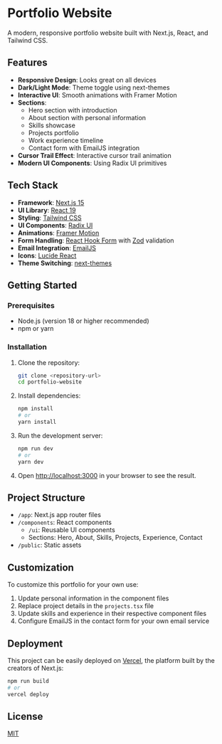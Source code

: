 # Portfolio Website

A modern, responsive portfolio website built with Next.js, React, and Tailwind CSS.

## Features

- **Responsive Design**: Looks great on all devices
- **Dark/Light Mode**: Theme toggle using next-themes
- **Interactive UI**: Smooth animations with Framer Motion
- **Sections**:
  - Hero section with introduction
  - About section with personal information
  - Skills showcase
  - Projects portfolio
  - Work experience timeline
  - Contact form with EmailJS integration
- **Cursor Trail Effect**: Interactive cursor trail animation
- **Modern UI Components**: Using Radix UI primitives

## Tech Stack

- **Framework**: [Next.js 15](https://nextjs.org/)
- **UI Library**: [React 19](https://react.dev/)
- **Styling**: [Tailwind CSS](https://tailwindcss.com/)
- **UI Components**: [Radix UI](https://www.radix-ui.com/)
- **Animations**: [Framer Motion](https://www.framer.com/motion/)
- **Form Handling**: [React Hook Form](https://react-hook-form.com/) with [Zod](https://zod.dev/) validation
- **Email Integration**: [EmailJS](https://www.emailjs.com/)
- **Icons**: [Lucide React](https://lucide.dev/)
- **Theme Switching**: [next-themes](https://github.com/pacocoursey/next-themes)

## Getting Started

### Prerequisites

- Node.js (version 18 or higher recommended)
- npm or yarn

### Installation

1. Clone the repository:
   ```bash
   git clone <repository-url>
   cd portfolio-website
   ```

2. Install dependencies:
   ```bash
   npm install
   # or
   yarn install
   ```

3. Run the development server:
   ```bash
   npm run dev
   # or
   yarn dev
   ```

4. Open [http://localhost:3000](http://localhost:3000) in your browser to see the result.

## Project Structure

- `/app`: Next.js app router files
- `/components`: React components
  - `/ui`: Reusable UI components
  - Sections: Hero, About, Skills, Projects, Experience, Contact
- `/public`: Static assets

## Customization

To customize this portfolio for your own use:

1. Update personal information in the component files
2. Replace project details in the `projects.tsx` file
3. Update skills and experience in their respective component files
4. Configure EmailJS in the contact form for your own email service

## Deployment

This project can be easily deployed on [Vercel](https://vercel.com/), the platform built by the creators of Next.js:

```bash
npm run build
# or
vercel deploy
```

## License

[MIT](LICENSE)
